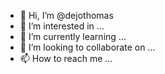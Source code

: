 - 👋 Hi, I’m @dejothomas
- 👀 I’m interested in ...
- 🌱 I’m currently learning ...
- 💞️ I’m looking to collaborate on ...
- 📫 How to reach me ...

<!---
dejothomas/dejothomas is a ✨ special ✨ repository because its `README.md` (this file) appears on your GitHub profile.
You can click the Preview link to take a look at your changes.
--->
